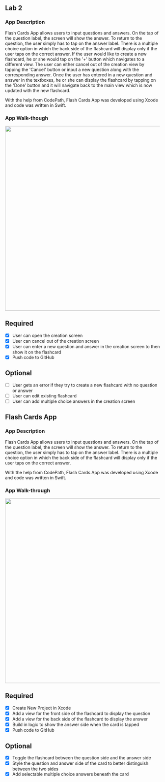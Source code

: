 ## Lab 2

### App Description
Flash Cards App allows users to input questions and answers. On the tap of the question label, the screen will show the answer. To return to the question, the user simply has to tap on the answer label. There is a multiple choice option in which the back side of the flashcard will display only if the user taps on the correct answer. If the user would like to create a new flashcard, he or she would tap on the '+' button which navigates to a different view. The user can either cancel out of the creation view by tapping the 'Cancel' button or input a new question along with the corresponding answer. Once the user has entered in a new question and answer in the textboxes, he or she can display the flashcard by tapping on the 'Done' button and it will navigate back to the main view which is now updated with the new flashcard.

With the help from CodePath, Flash Cards App was developed using Xcode and code was written in Swift.

### App Walk-though
<img src="http://g.recordit.co/LmrNZbGfU2.gif" width=600><br>

## Required
- [x] User can open the creation screen
- [x] User can cancel out of the creation screen
- [x] User can enter a new question and answer in the creation screen to then show it on the flashcard
- [x] Push code to GitHub
## Optional
- [ ] User gets an error if they try to create a new flashcard with no question or answer
- [ ] User can edit existing flashcard
- [ ] User can add multiple choice answers in the creation screen

## Flash Cards App

### App Description
Flash Cards App allows users to input questions and answers. On the tap of the question label, the screen will show the answer. To return to the question, the user simply has to tap on the answer label. There is a multiple choice option in which the back side of the flashcard will display only if the user taps on the correct answer. 

With the help from CodePath, Flash Cards App was developed using Xcode and code was written in Swift.

### App Walk-through

<img src="http://g.recordit.co/x8kL66j0Hc.gif" width=600><br>

## Required
- [x] Create New Project in Xcode
- [x] Add a view for the front side of the flashcard to display the question
- [x] Add a view for the back side of the flashcard to display the answer
- [x] Build in logic to show the answer side when the card is tapped
- [x] Push code to GitHub

## Optional
- [X] Toggle the flashcard between the question side and the answer side
- [X] Style the question and answer side of the card to better distinguish between the two sides
- [X] Add selectable multiple choice answers beneath the card
